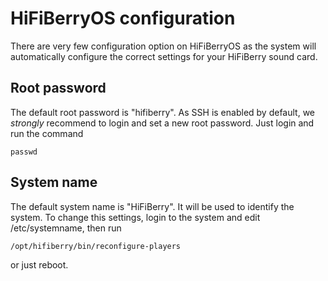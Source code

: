 # HiFiBerryOS configuration

There are very few configuration option on HiFiBerryOS as the system will automatically configure the 
correct settings for your HiFiBerry sound card.

## Root password

The default root password is "hifiberry". As SSH is enabled by default, we *strongly* recommend to login and 
set a new root password. Just login and run the command

    passwd

## System name

The default system name is "HiFiBerry". It will be used to identify the system. To change this settings, login to
the system and edit /etc/systemname, then run

    /opt/hifiberry/bin/reconfigure-players 
    
or just reboot. 
